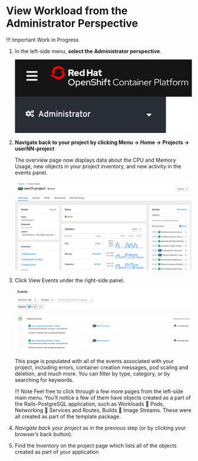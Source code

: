 # View Workload from the Administrator Perspective

!!! Important
    Work in Progress

1. In the left-side menu, **select the Administrator perspective**.

    ![administrator-perspective.png](images/administrator-perspective.png)

1. **Navigate back to your project by clicking Menu -> Home -> Projects -> userNN-project**

    The overview page now displays data about the CPU and Memory Usage, new objects in your project inventory, and new activity in the events panel.

    ![populated-project.png](images/populated-project.png)

1. Click View Events under the right-side panel.

    ![project-events.png](images/project-events.png)

    This page is populated with all of the events associated with your project, including errors, container creation messages, pod scaling and deletion, and much more. You can filter by type, category, or by searching for keywords.

    !!! Note
        Feel free to click through a few more pages from the left-side main menu. You’ll notice a few of them have objects created as a part of the Rails-PostgreSQL application, such as Workloads  Pods, Networking  Services and Routes, Builds  Image Streams. These were all created as part of the template package.

1. *Navigate back your project* as in the previous step (or by clicking your browser’s back button).

1. Find the Inventory on the project page which lists all of the objects created as part of your application
